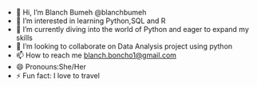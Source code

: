 - 👋 Hi, I’m Blanch Bumeh @blanchbumeh
- 👀 I’m interested in learning Python,SQL and R
- 🌱 I’m currently diving into the world of Python and eager to expand my skills
- 💞️ I’m looking to collaborate on Data Analysis project using python
- 📫 How to reach me blanch.boncho1@gmail.com
- 😄 Pronouns:She/Her 
- ⚡ Fun fact: I love to travel

<!---
blanchebumeh/blanchebumeh is a ✨ special ✨ repository because its `README.md` (this file) appears on your GitHub profile.
You can click the Preview link to take a look at your changes.
--->
